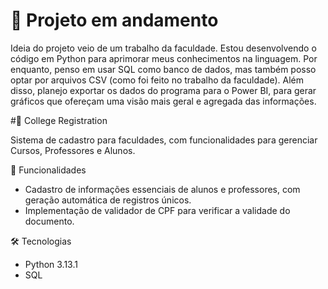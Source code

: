 # 🚧 Projeto em andamento

Ideia do projeto veio de um trabalho da faculdade. Estou desenvolvendo o código em Python para aprimorar meus conhecimentos na linguagem. Por enquanto, penso em usar SQL como banco de dados, mas também posso optar por arquivos CSV (como foi feito no trabalho da faculdade). Além disso, planejo exportar os dados do programa para o Power BI, para gerar gráficos que ofereçam uma visão mais geral e agregada das informações.

#🏫 College Registration

Sistema de cadastro para faculdades, com funcionalidades para gerenciar Cursos, Professores e Alunos.

🚀 Funcionalidades

- Cadastro de informações essenciais de alunos e professores, com geração automática de registros únicos.
- Implementação de validador de CPF para verificar a validade do documento.

🛠 Tecnologias

- Python 3.13.1
- SQL
